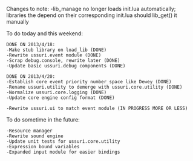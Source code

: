Changes to note:
	-lib_manage no longer loads init.lua automatically; libraries the depend on their corresponding init.lua should lib_get() it manually

To do today and this weekend:

	DONE ON 2013/4/18:
	-Make stub library on load_lib (DONE)
	-Rewrite ussuri.event module (DONE)
	-Scrap debug.console, rewrite later (DONE)
	-Update basic ussuri.debug components (DONE)

	DONE ON 2013/4/20:
	-Establish core event priority number space like Dewey (DONE)
	-Rename ussuri.utility to demerge with ussuri.core.utility (DONE)
	-Normalize ussuri.core.logging (DONE)
	-Update core engine config format (DONE)

	-Rewrite ussuri.ui to match event module (IN PROGRESS MORE OR LESS)

To do sometime in the future:

	-Resource manager
	-Rewrite sound engine
	-Update unit tests for ussuri.core.utility
	-Expression bound variables
	-Expanded input module for easier bindings